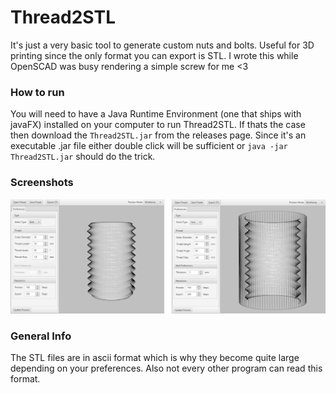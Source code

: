 # Thread2STL 

It's just a very basic tool to generate custom nuts and bolts. Useful for 3D printing since the only format you can export is STL. I wrote this while OpenSCAD was busy rendering a simple screw for me <3

### How to run
You will need to have a Java Runtime Environment (one that ships with javaFX) installed on your computer to run Thread2STL. If thats the case then download the `Thread2STL.jar` from the releases page. Since it's an executable .jar file either double click will be sufficient or
`java -jar Thread2STL.jar` should do the trick.

### Screenshots
![images/screenshots.png](images/screenshots.png)

### General Info
The STL files are in ascii format which is why they become quite large depending on your preferences. Also not every other program can read this format.